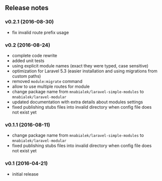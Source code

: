## Release notes

### v0.2.1 (2016-08-30)

- fix invalid route prefix usage

### v0.2 (2016-08-24)

- complete code rewrite
- added unit tests
- using explicit module names (exact they were typed, case sensitive)
- optimization for Laravel 5.3 (easier installation and using migrations from custom paths)
- removed `module:migrate` command
- allow to use multiple routes for module
- change package name from `mnabialek/laravel-simple-modules` to `mnabialek/laravel-modular`
- updated documentation with extra details about modules settings
- fixed publishing stubs files into invalid directory when config file does not exist yet

### v0.1.1 (2016-08-11)

- change package name from `mnabialek/laravel-simple-modules` to `mnabialek/laravel-modular`
- fixed publishing stubs files into invalid directory when config file does not exist yet

### v0.1 (2016-04-21)

- initial release
 
